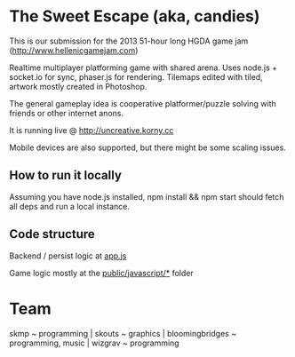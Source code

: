 The Sweet Escape (aka, candies)
=======
This is our submission for the 2013 51-hour long HGDA game jam (http://www.hellenicgamejam.com)

Realtime multiplayer platforming game with shared arena. Uses node.js + socket.io for sync,
phaser.js for rendering. Tilemaps edited with tiled, artwork mostly created in Photoshop.

The general gameplay idea is cooperative platformer/puzzle solving with friends or other internet anons.

It is running live @ http://uncreative.korny.cc

Mobile devices are also supported, but there might be some scaling issues.


How to run it locally
---------------------
Assuming you have node.js installed, npm install && npm start should fetch all deps and run a local instance.

Code structure
--------------
Backend / persist logic at [ app.js ](app.js)

Game logic mostly at the [public/javascript/*](public/javascript/) folder

Team
====
skmp ~ programming | skouts ~ graphics | bloomingbridges ~ programming, music | wizgrav ~ programming
